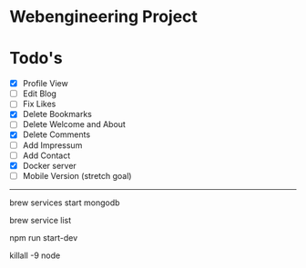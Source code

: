 # Webengineering Project

# Todo's

* [x] Profile View
* [ ] Edit Blog
* [ ] Fix Likes
* [x] Delete Bookmarks
* [ ] Delete Welcome and About
* [x] Delete Comments
* [ ] Add Impressum
* [ ] Add Contact
* [x] Docker server
* [ ] Mobile Version (stretch goal)

---

brew services start mongodb

brew service list

npm run start-dev

killall -9 node
